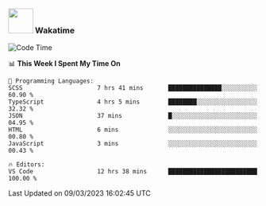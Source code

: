 ### <img src="https://media.giphy.com/media/VgCDAzcKvsR6OM0uWg/giphy.gif" width="50"> Wakatime

  <!--START_SECTION:waka-->
![Code Time](http://img.shields.io/badge/Code%20Time-1%2C308%20hrs%202%20mins-blue)

📊 **This Week I Spent My Time On** 

```text
💬 Programming Languages: 
SCSS                     7 hrs 41 mins       ███████████████░░░░░░░░░░   60.90 % 
TypeScript               4 hrs 5 mins        ████████░░░░░░░░░░░░░░░░░   32.32 % 
JSON                     37 mins             █░░░░░░░░░░░░░░░░░░░░░░░░   04.95 % 
HTML                     6 mins              ░░░░░░░░░░░░░░░░░░░░░░░░░   00.80 % 
JavaScript               3 mins              ░░░░░░░░░░░░░░░░░░░░░░░░░   00.43 % 

🔥 Editors: 
VS Code                  12 hrs 38 mins      █████████████████████████   100.00 % 
```


 Last Updated on 09/03/2023 16:02:45 UTC
<!--END_SECTION:waka-->
